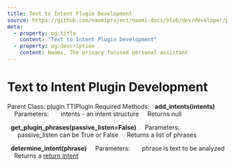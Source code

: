 ```yaml
---
title: Text to Intent Plugin Development
source: https://github.com/naomiproject/naomi-docs/blob/dev/developer/plugins/tti_plugin.md
meta:
  - property: og:title
    content: "Text to Intent Plugin Development"
  - property: og:description
    content: Naomi, The privacy focused personal assistant
---
```


# Text to Intent Plugin Development

Parent Class: plugin.TTIPlugin
Required Methods:
&nbsp;&nbsp;**add_intents(intents)**
&nbsp;&nbsp;&nbsp;&nbsp;Parameters:
&nbsp;&nbsp;&nbsp;&nbsp;&nbsp;&nbsp;intents - an intent structure
&nbsp;&nbsp;&nbsp;&nbsp;Returns null

&nbsp;&nbsp;**get_plugin_phrases(passive_listen=False)**
&nbsp;&nbsp;&nbsp;&nbsp;Parameters:
&nbsp;&nbsp;&nbsp;&nbsp;&nbsp;&nbsp;passive_listen can be True or False
&nbsp;&nbsp;&nbsp;&nbsp;Returns a list of phrases

&nbsp;&nbsp;**determine_intent(phrase)**
&nbsp;&nbsp;&nbsp;&nbsp;Parameters:
&nbsp;&nbsp;&nbsp;&nbsp;&nbsp;&nbsp;phrase is text to be analyzed
&nbsp;&nbsp;&nbsp;&nbsp;Returns a [return intent](./returnintent.html)

<DocPreviousVersions/>
<EditPageLink/>
